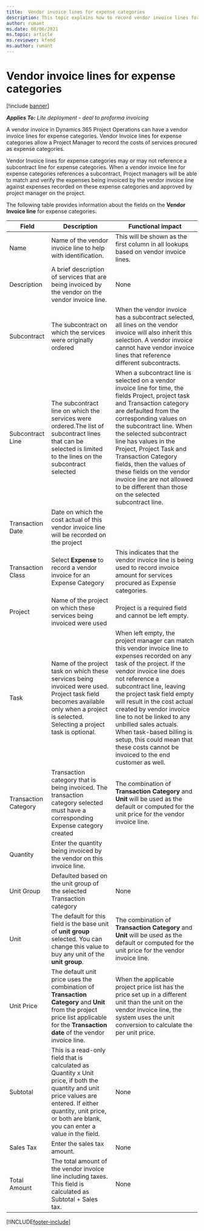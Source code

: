 ```yaml
---
title:  Vendor invoice lines for expense categories
description: This topic explains how to record vendor invoice lines for expense categories.
author: rumant
ms.date: 08/06/2021
ms.topic: article
ms.reviewer: kfend 
ms.author: rumant
---
```


#  Vendor invoice lines for expense categories

[!include [banner](../../includes/dataverse-preview.md)]

_**Applies To:** Lite deployment - deal to proforma invoicing_

A vendor invoice in Dynamics 365 Project Operations can have a vendor invoice lines for expense categories. Vendor Invoice lines for expense categories allow a Project Manager to record the costs of services procured as expense categories.

Vendor Invoice lines for expense categories may or may not reference a subcontract line for expense categories. When a vendor invoice line for expense categories references a subcontract, Project managers will be able to match and verify the expenses being invoiced by the vendor invoice line against expenses recorded on these expense categories and approved by project manager on the project.

The following table provides information about the fields on the  **Vendor Invoice line**  for expense categories.

| **Field** | **Description** | **Functional impact** |
| --- | --- | --- |
| Name | Name of the vendor invoice line to help with identification. | This will be shown as the first column in all lookups based on vendor invoice lines. |
| Description | A brief description of services that are being invoiced by the vendor on the vendor invoice line. | None |
| Subcontract | The subcontract on which the services were originally ordered | When the vendor invoice has a subcontract selected, all lines on the vendor invoice will also inherit this selection. A vendor invoice cannot have vendor invoice lines that reference different subcontracts. |
| Subcontract Line | The subcontract line on which the services were ordered.The list of subcontract lines that can be selected is limited to the lines on the subcontract selected | When a subcontract line is selected on a vendor invoice line for time, the fields Project, project task and Transaction category are defaulted from the corresponding values on the subcontract line. When the selected subcontract line has values in the Project, Project Task and Transaction Category fields, then the values of these fields on the vendor invoice line are not allowed to be different than those on the selected subcontract line. |
| Transaction Date | Date on which the cost actual of this vendor invoice line will be recorded on the project | |
| Transaction Class | Select **Expense** to record a vendor invoice for an Expense Category | This indicates that the vendor invoice line is being used to record invoice amount for services procured as Expense categories. |
| Project | Name of the project on which these services being invoiced were used | Project is a required field and cannot be left empty. |
| Task | Name of the project task on which these services being invoiced were used. Project task field becomes available only when a project is selected. Selecting a project task is optional. | When left empty, the project manager can match this vendor invoice line to expenses recorded on any task of the project. If the vendor invoice line does not reference a subcontract line, leaving the project task field empty will result in the cost actual created by vendor invoice line to not be linked to any unbilled sales actuals. When task-based billing is setup, this could mean that these costs cannot be invoiced to the end customer as well. |
| Transaction Category | Transaction category that is being invoiced. The transaction category selected must have a corresponding Expense category created | The combination of  **Transaction Category**  and  **Unit**  will be used as the default or computed for the unit price for the vendor invoice line. |
| Quantity | Enter the quantity being invoiced by the vendor on this invoice line. | |
| Unit Group | Defaulted based on the unit group of the selected Transaction category | None |
| Unit | The default for this field is the base unit of **unit group** selected. You can change this value to buy any unit of the  **unit group**. | The combination of  **Transaction Category**  and  **Unit**  will be used as the default or computed for the unit price for the vendor invoice line. |
| Unit Price | The default unit price uses the combination of  **Transaction Category** and  **Unit**  from the project price list applicable for the  **Transaction date**  of the vendor invoice line. | When the applicable project price list has the price set up in a different unit than the unit on the vendor invoice line, the system uses the unit conversion to calculate the per unit price. |
| Subtotal | This is a read-only field that is calculated as Quantity x Unit price, if both the quantity and unit price values are entered. If either quantity, unit price, or both are blank, you can enter a value in the field. | None |
| Sales Tax | Enter the sales tax amount. | None |
| Total Amount | The total amount of the vendor invoice line including taxes. This field is calculated as Subtotal + Sales tax. | None |

[!INCLUDE[footer-include](../../includes/footer-banner.md)]
